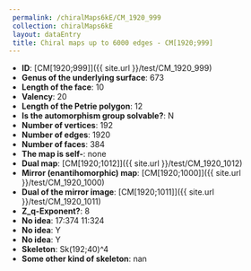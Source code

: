 ```yaml
--- 
 permalink: /chiralMaps6kE/CM_1920_999 
 collection: chiralMaps6kE
 layout: dataEntry
 title: Chiral maps up to 6000 edges - CM[1920;999]
---
```


- **ID**: [CM[1920;999]]({{ site.url }}/test/CM_1920_999)
- **Genus of the underlying surface**: 673
- **Length of the face**: 10
- **Valency**: 20
- **Length of the Petrie polygon**: 12
- **Is the automorphism group solvable?**: N
- **Number of vertices**: 192
- **Number of edges**: 1920
- **Number of faces**: 384
- **The map is self-**: none
- **Dual map**: [CM[1920;1012]]({{ site.url }}/test/CM_1920_1012)
- **Mirror (enantihomorphic) map**: [CM[1920;1000]]({{ site.url }}/test/CM_1920_1000)
- **Dual of the mirror image**: [CM[1920;1011]]({{ site.url }}/test/CM_1920_1011)
- **Z_q-Exponent?**: 8
- **No idea**:  17:374 11:324
- **No idea**: Y
- **No idea**: Y
- **Skeleton**: Sk(192;40)^4
- **Some other kind of skeleton**: nan
